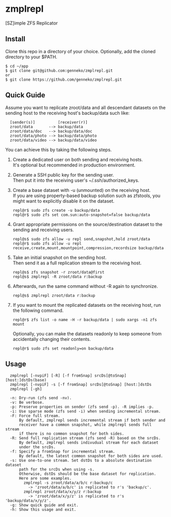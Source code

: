 # zmplrepl
[SZ]imple ZFS Replicator

## Install
Clone this repo in a directory of your choice. Optionally, add the cloned directory to your $PATH.
```
$ cd ~/app
$ git clone git@github.com:genneko/zmplrepl.git
or
$ git clone https://github.com/genneko/zmplrepl.git
```

## Quick Guide
Assume you want to replicate zroot/data and all descendant datasets on the sending host to the receiving host's backup/data such like:
```
  [sender(s)]          [receiver(r)]
  zroot/data       --> backup/data
  zroot/data/doc   --> backup/data/doc
  zroot/data/photo --> backup/data/photo
  zroot/data/video --> backup/data/video
```

You can achieve this by taking the following steps.

1. Create a dedicated user on both sending and receiving hosts.  
It's optional but recommended in production environment.

2. Generate a SSH public key for the sending user.  
Then put it into the receiving user's ~/.ssh/authorized_keys.

3. Create a base dataset with -u (unmounted) on the receiving host.  
If you are using property-based backup solution such as zfstools, you might want to explicitly disable it on the dataset.
    ```
    repl@r$ sudo zfs create -u backup/data
    repl@r$ sudo zfs set com.sun:auto-snapshot=false backup/data
    ```

4. Grant appropriate permissions on the source/destination dataset to the sending and receiving users.
    ```
    repl@s$ sudo zfs allow -u repl send,snapshot,hold zroot/data
    repl@r$ sudo zfs allow -u repl receive,create,mount,mountpoint,compression,recordsize backup/data
    ```

5. Take an initial snapshot on the sending host.  
Then send it as a full replication stream to the receiving host.
    ```
    repl@s$ zfs snapshot -r zroot/data@first
    repl@s$ zmplrepl -R zroot/data r:backup
    ```

6. Afterwards, run the same command without -R again to synchronize.
    ```
    repl@s$ zmplrepl zroot/data r:backup
    ```

7. If you want to mount the replicated datasets on the receiving host, run the following command.
    ```
    repl@r$ zfs list -o name -H -r backup/data | sudo xargs -n1 zfs mount
    ```

    Optionally, you can make the datasets readonly to keep someone from accidentally changing their contents.
    ```
    repl@r$ sudo zfs set readonly=on backup/data
    ```

## Usage
```
  zmplrepl [-nvpiF] [-R] [-f fromSnap] srcDs[@toSnap] [host:]dstDs(base)
  zmplrepl [-nvpiF] -s [-f fromSnap] srcDs[@toSnap] [host:]dstDs
  zmplrepl [-gh]

  -n: Dry-run (zfs send -nv).
  -v: Be verbose.
  -p: Preserve properties on sender (zfs send -p). -R implies -p.
  -i: Use sparse mode (zfs send -i) when sending incremental stream.
  -F: Force full stream.
      By default, zmplrepl sends incremental stream if both sender and
      receiver have a common snapshot, while zmplrepl sends full stream
      if there is no common snapshot for both sides.
  -R: Send full replication stream (zfs send -R) based on the srcDs.
      By default, zmplrepl sends indivudual stream for each dataset
      under the srcDs.
  -f: Specify a fromSnap for incremental stream.
      By default, the latest common snapshot for both sides are used.
  -s: Use one-to-one stream. Set dstDs to a absolute destination dataset
      path for the srcDs when using -s.
      Otherwise, dstDs should be the base dataset for replication.
      Here are some examples.
        zmplrepl -s zroot/data/a/b/c r:backup/c
          -> 'zroot/data/a/b/c' is replicated to r's 'backup/c'.
        zmplrepl zroot/data/x/y/z r:backup
          -> 'zroot/data/x/y/z' is replicated to r's 'backup/data/x/y/z'.
  -g: Show quick guide and exit.
  -h: Show this usage and exit.
```
